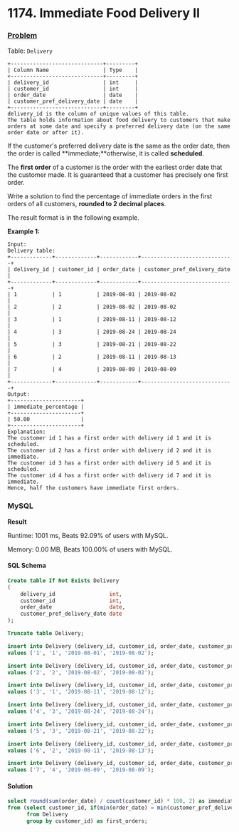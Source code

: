 # 1174. Immediate Food Delivery II

### [Problem](https://leetcode.com/problems/immediate-food-delivery-ii/description)

Table: `Delivery`

```
+-----------------------------+---------+
| Column Name                 | Type    |
+-----------------------------+---------+
| delivery_id                 | int     |
| customer_id                 | int     |
| order_date                  | date    |
| customer_pref_delivery_date | date    |
+-----------------------------+---------+
delivery_id is the column of unique values of this table.
The table holds information about food delivery to customers that make orders at some date and specify a preferred delivery date (on the same order date or after it). 
```

If the customer's preferred delivery date is the same as the order date, then the order is called **immediate;**otherwise, it is called **scheduled**.

The **first order** of a customer is the order with the earliest order date that the customer made. It is guaranteed that a customer has precisely one first order.

Write a solution to find the percentage of immediate orders in the first orders of all customers, **rounded to 2 decimal places**.

The result format is in the following example.

**Example 1:**

```
Input: 
Delivery table:
+-------------+-------------+------------+-----------------------------+
| delivery_id | customer_id | order_date | customer_pref_delivery_date |
+-------------+-------------+------------+-----------------------------+
| 1           | 1           | 2019-08-01 | 2019-08-02                  |
| 2           | 2           | 2019-08-02 | 2019-08-02                  |
| 3           | 1           | 2019-08-11 | 2019-08-12                  |
| 4           | 3           | 2019-08-24 | 2019-08-24                  |
| 5           | 3           | 2019-08-21 | 2019-08-22                  |
| 6           | 2           | 2019-08-11 | 2019-08-13                  |
| 7           | 4           | 2019-08-09 | 2019-08-09                  |
+-------------+-------------+------------+-----------------------------+
Output: 
+----------------------+
| immediate_percentage |
+----------------------+
| 50.00                |
+----------------------+
Explanation: 
The customer id 1 has a first order with delivery id 1 and it is scheduled.
The customer id 2 has a first order with delivery id 2 and it is immediate.
The customer id 3 has a first order with delivery id 5 and it is scheduled.
The customer id 4 has a first order with delivery id 7 and it is immediate.
Hence, half the customers have immediate first orders.
```

### MySQL

**Result**

Runtime: 1001 ms, Beats 92.09% of users with MySQL.

Memory: 0.00 MB, Beats 100.00% of users with MySQL.

#### SQL Schema

```sql
Create table If Not Exists Delivery
(
    delivery_id                 int,
    customer_id                 int,
    order_date                  date,
    customer_pref_delivery_date date
);

Truncate table Delivery;

insert into Delivery (delivery_id, customer_id, order_date, customer_pref_delivery_date)
values ('1', '1', '2019-08-01', '2019-08-02');

insert into Delivery (delivery_id, customer_id, order_date, customer_pref_delivery_date)
values ('2', '2', '2019-08-02', '2019-08-02');

insert into Delivery (delivery_id, customer_id, order_date, customer_pref_delivery_date)
values ('3', '1', '2019-08-11', '2019-08-12');

insert into Delivery (delivery_id, customer_id, order_date, customer_pref_delivery_date)
values ('4', '3', '2019-08-24', '2019-08-24');

insert into Delivery (delivery_id, customer_id, order_date, customer_pref_delivery_date)
values ('5', '3', '2019-08-21', '2019-08-22');

insert into Delivery (delivery_id, customer_id, order_date, customer_pref_delivery_date)
values ('6', '2', '2019-08-11', '2019-08-13');

insert into Delivery (delivery_id, customer_id, order_date, customer_pref_delivery_date)
values ('7', '4', '2019-08-09', '2019-08-09');
```

#### Solution

```sql
select round(sum(order_date) / count(customer_id) * 100, 2) as immediate_percentage
from (select customer_id, if(min(order_date) = min(customer_pref_delivery_date), 1, 0) as order_date
      from Delivery
      group by customer_id) as first_orders;
```
